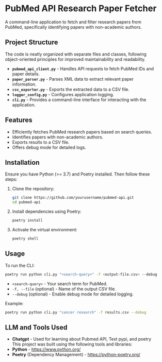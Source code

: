 # PubMed API Research Paper Fetcher

A command-line application to fetch and filter research papers from PubMed, specifically identifying papers with non-academic authors.

## Project Structure
The code is neatly organized with separate files and classes, following object-oriented principles for improved maintainability and readability.
- **`pubmed_api_client.py`** - Handles API requests to fetch PubMed IDs and paper details.
- **`paper_parser.py`** - Parses XML data to extract relevant paper information.
- **`csv_exporter.py`** - Exports the extracted data to a CSV file.
- **`logger_config.py`** - Configures application logging.
- **`cli.py`** - Provides a command-line interface for interacting with the application.

## Features
- Efficiently fetches PubMed research papers based on search queries.
- Identifies papers with non-academic authors.
- Exports results to a CSV file.
- Offers debug mode for detailed logs.

## Installation
Ensure you have Python (>= 3.7) and Poetry installed. Then follow these steps:

1. Clone the repository:
    ```bash
    git clone https://github.com/yourusername/pubmed-api.git
    cd pubmed-api
    ```

2. Install dependencies using Poetry:
    ```bash
    poetry install
    ```

3. Activate the virtual environment:
    ```bash
    poetry shell
    ```

## Usage
To run the CLI:
```bash
poetry run python cli.py "<search-query>" -f <output-file.csv> --debug
```
- `<search-query>` - Your search term for PubMed.
- `-f, --file` (optional) - Name of the output CSV file.
- `--debug` (optional) - Enable debug mode for detailed logging.

Example:
```bash
poetry run python cli.py "cancer research" -f results.csv --debug
```

## LLM and Tools Used
- **Chatgpt** - Used for learning about Pubmed API, Test pypi, and poetry 
This project was built using the following tools and libraries:
- **Python** - https://www.python.org/
- **Poetry** (Dependency Management) - https://python-poetry.org/



